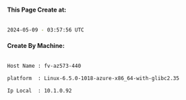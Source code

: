 
   
#### This Page Create at:

```bash

2024-05-09 - 03:57:56 UTC

```

#### Create By Machine:

```bash

Host Name : fv-az573-440

platform  : Linux-6.5.0-1018-azure-x86_64-with-glibc2.35

Ip Local  : 10.1.0.92

```

